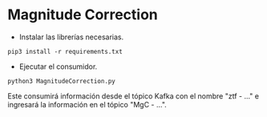 # Magnitude Correction

- Instalar las librerías necesarias.
```
pip3 install -r requirements.txt
```

- Ejecutar el consumidor.
```
python3 MagnitudeCorrection.py
```

Este consumirá información desde el tópico Kafka con el nombre "ztf - ..." e ingresará la información en el tópico "MgC - ...".